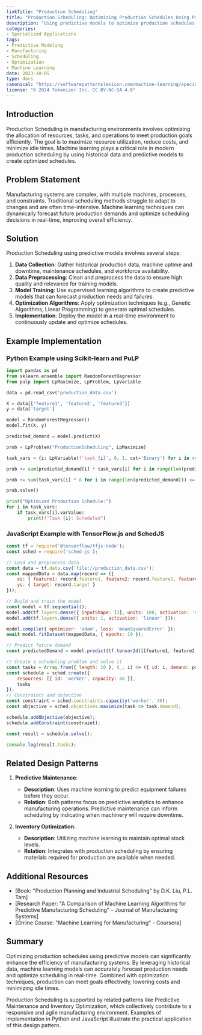 ```yaml
---
linkTitle: "Production Scheduling"
title: "Production Scheduling: Optimizing Production Schedules Using Predictive Models"
description: "Using predictive models to optimize production schedules for efficiency, cost-effectiveness, and reduced idle time in manufacturing systems."
categories:
- Specialized Applications
tags:
- Predictive Modeling
- Manufacturing
- Scheduling
- Optimization
- Machine Learning
date: 2023-10-05
type: docs
canonical: "https://softwarepatternslexicon.com/machine-learning/specialized-applications/manufacturing-applications/production-scheduling"
license: "© 2024 Tokenizer Inc. CC BY-NC-SA 4.0"
---
```


## Introduction

Production Scheduling in manufacturing environments involves optimizing the allocation of resources, tasks, and operations to meet production goals efficiently. The goal is to maximize resource utilization, reduce costs, and minimize idle times. Machine learning plays a critical role in modern production scheduling by using historical data and predictive models to create optimized schedules.

## Problem Statement

Manufacturing systems are complex, with multiple machines, processes, and constraints. Traditional scheduling methods struggle to adapt to changes and are often time-intensive. Machine learning techniques can dynamically forecast future production demands and optimize scheduling decisions in real-time, improving overall efficiency.

## Solution

Production Scheduling using predictive models involves several steps:
1. **Data Collection**: Gather historical production data, machine uptime and downtime, maintenance schedules, and workforce availability.
2. **Data Preprocessing**: Clean and preprocess the data to ensure high quality and relevance for training models.
3. **Model Training**: Use supervised learning algorithms to create predictive models that can forecast production needs and failures.
4. **Optimization Algorithms**: Apply optimization techniques (e.g., Genetic Algorithms, Linear Programming) to generate optimal schedules.
5. **Implementation**: Deploy the model in a real-time environment to continuously update and optimize schedules.

## Example Implementation

### Python Example using Scikit-learn and PuLP

```python
import pandas as pd
from sklearn.ensemble import RandomForestRegressor
from pulp import LpMaximize, LpProblem, LpVariable

data = pd.read_csv('production_data.csv')

X = data[['feature1', 'feature2', 'feature3']]
y = data['target']

model = RandomForestRegressor()
model.fit(X, y)

predicted_demand = model.predict(X)

prob = LpProblem("ProductionScheduling", LpMaximize)

task_vars = {i: LpVariable(f'task_{i}', 0, 1, cat='Binary') for i in range(len(predicted_demand))}

prob += sum(predicted_demand[i] * task_vars[i] for i in range(len(predicted_demand)))

prob += sum(task_vars[i] * 8 for i in range(len(predicted_demand))) <= 40

prob.solve()

print("Optimized Production Schedule:")
for i in task_vars:
    if task_vars[i].varValue:
        print(f"Task {i}: Scheduled")
```

### JavaScript Example with TensorFlow.js and SchedJS

```javascript
const tf = require('@tensorflow/tfjs-node');
const sched = require('sched-js');

// Load and preprocess data
const data = tf.data.csv('file://production_data.csv');
const mappedData = data.map(record => ({
    xs: { feature1: record.feature1, feature2: record.feature2, feature3: record.feature3 },
    ys: { target: record.target }
}));

// Build and train the model
const model = tf.sequential();
model.add(tf.layers.dense({ inputShape: [3], units: 100, activation: 'relu' }));
model.add(tf.layers.dense({ units: 1, activation: 'linear' }));

model.compile({ optimizer: 'adam', loss: 'meanSquaredError' });
await model.fitDataset(mappedData, { epochs: 10 });

// Predict future demand
const predictedDemand = model.predict(tf.tensor2d([[feature1, feature2, feature3]])).arraySync();

// Create a scheduling problem and solve it
const tasks = Array.from({ length: 10 }, (_, i) => ({ id: i, demand: predictedDemand[i] }));
const schedule = sched.create({
    resources: [{ id: 'worker', capacity: 40 }],
    tasks
});
// Constraints and objective
const constraint = sched.constraints.capacity('worker', 40);
const objective = sched.objectives.maximize(task => task.demand);

schedule.addObjective(objective);
schedule.addConstraint(constraint);

const result = schedule.solve();

console.log(result.tasks);
```

## Related Design Patterns

1. **Predictive Maintenance**:
   - **Description**: Uses machine learning to predict equipment failures before they occur.
   - **Relation**: Both patterns focus on predictive analytics to enhance manufacturing operations. Predictive maintenance can inform scheduling by indicating when machinery will require downtime.

2. **Inventory Optimization**:
   - **Description**: Utilizing machine learning to maintain optimal stock levels.
   - **Relation**: Integrates with production scheduling by ensuring materials required for production are available when needed.

## Additional Resources

- [Book: "Production Planning and Industrial Scheduling" by D.K. Liu, P.L. Tam]
- [Research Paper: "A Comparison of Machine Learning Algorithms for Predictive Manufacturing Scheduling" - Journal of Manufacturing Systems]
- [Online Course: "Machine Learning for Manufacturing" - Coursera]

## Summary

Optimizing production schedules using predictive models can significantly enhance the efficiency of manufacturing systems. By leveraging historical data, machine learning models can accurately forecast production needs and optimize scheduling in real-time. Combined with optimization techniques, production can meet goals effectively, lowering costs and minimizing idle times.

Production Scheduling is supported by related patterns like Predictive Maintenance and Inventory Optimization, which collectively contribute to a responsive and agile manufacturing environment. Examples of implementation in Python and JavaScript illustrate the practical application of this design pattern.
